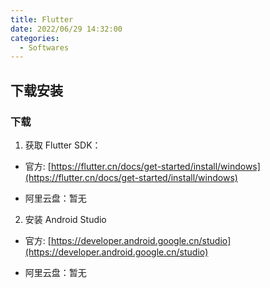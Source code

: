 ```yaml
---
title: Flutter
date: 2022/06/29 14:32:00
categories:
  - Softwares
---
```


## 下载安装

### 下载

1. 获取 Flutter SDK：

- 官方: [https://flutter.cn/docs/get-started/install/windows](https://flutter.cn/docs/get-started/install/windows)

- 阿里云盘：暂无

2. 安装 Android Studio

- 官方: [https://developer.android.google.cn/studio](https://developer.android.google.cn/studio)

- 阿里云盘：暂无
